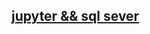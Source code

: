 ## [jupyter && sql sever](https://docs.microsoft.com/zh-tw/sql/advanced-analytics/python/setup-python-client-tools-sql?view=sql-server-ver15)





